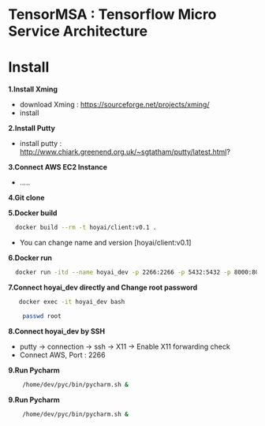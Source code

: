 # TensorMSA : Tensorflow Micro Service Architecture


# Install

<b>1.Install Xming </b> </br>
   - download Xming : https://sourceforge.net/projects/xming/ </br>
   - install 

<b>2.Install Putty</b> </br>
   - install putty :  http://www.chiark.greenend.org.uk/~sgtatham/putty/latest.html? 

<b>3.Connect AWS EC2 Instance</b> </br>
   - .....</br>

<b>4.Git clone</b> </br>

<b>5.Docker build</b> </br>
   ```bash
     docker build --rm -t hoyai/client:v0.1 .
   ```
   - You can change name and version [hoyai/client:v0.1] </br>
   
<b>6.Docker run</b> </br>
   ```bash
     docker run -itd --name hoyai_dev -p 2266:2266 -p 5432:5432 -p 8000:8000 --volume /root/data/:/root/lib/ hoyai/client:v0.1
   ```
<b>7.Connect hoyai_dev directly and Change root password</b> </br>
   ```bash
      docker exec -it hoyai_dev bash
   ```
   ```bash
       passwd root
   ```
 
<b>8.Connect hoyai_dev by SSH </b> </br>
   - putty -> connection -> ssh -> X11 -> Enable X11 forwarding check
   - Connect AWS, Port : 2266 

<b>9.Run Pycharm </b> </br>
   ```bash
       /home/dev/pyc/bin/pycharm.sh &
   ```
   
 <b>9.Run Pycharm </b> </br>
   ```bash
       /home/dev/pyc/bin/pycharm.sh &
   ```
